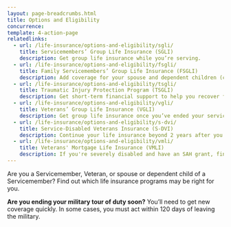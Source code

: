 ```yaml
---
layout: page-breadcrumbs.html
title: Options and Eligibility
concurrence: 
template: 4-action-page
relatedlinks:
  - url: /life-insurance/options-and-eligibility/sgli/
    title: Servicemembers’ Group Life Insurance (SGLI) 
    description: Get group life insurance while you’re serving.
  - url: /life-insurance/options-and-eligibility/fsgli/ 
    title: Family Servicemembers’ Group Life Insurance (FSGLI) 
    description: Add coverage for your spouse and dependent children (children who rely on you for financial support).
  - url: /life-insurance/options-and-eligibility/tsgli/ 
    title: Traumatic Injury Protection Program (TSGLI) 
    description: Get short-term financial support to help you recover from a severe injury.
  - url: /life-insurance/options-and-eligibility/vgli/ 
    title: Veterans’ Group Life Insurance (VGLI) 
    description: Get group life insurance once you’ve ended your service. 
  - url: /life-insurance/options-and-eligibility/s-dvi/ 
    title: Service-Disabled Veterans Insurance (S-DVI) 
    description: Continue your life insurance beyond 2 years after you leave the military if you’re disabled because of an injury or illness caused—or made worse—by your active service.
  - url: /life-insurance/options-and-eligibility/vmli/
    title: Veterans' Mortgage Life Insurance (VMLI)
    description: If you're severely disabled and have an SAH grant, find out if you qualify to get this mortgage protection insurance to help your family pay off your home mortgage in the event of your death.
---
```


<div class="va-introtext">

Are you a Servicemember, Veteran, or spouse or dependent child of a Servicemember? Find out which life insurance programs may be right for you. 

</div>

**Are you ending your military tour of duty soon?** You’ll need to get new coverage quickly. In some cases, you must act within 120 days of leaving the military. 


